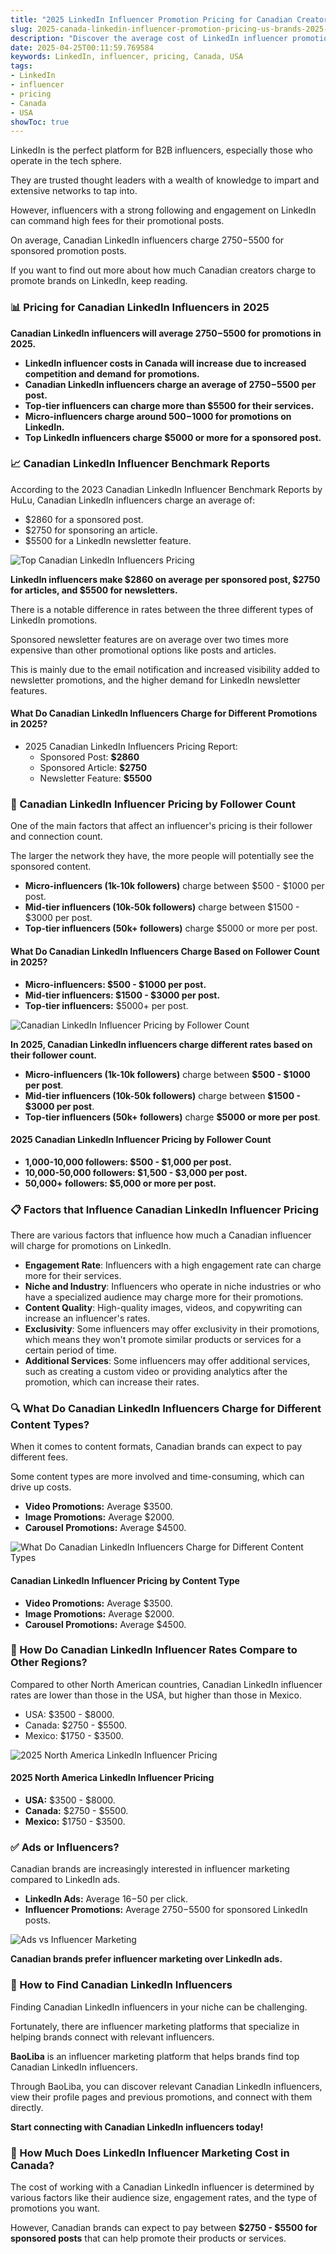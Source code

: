 ```yaml
---
title: "2025 LinkedIn Influencer Promotion Pricing for Canadian Creators"
slug: 2025-canada-linkedin-influencer-promotion-pricing-us-brands-2025-04-25
description: "Discover the average cost of LinkedIn influencer promotion in Canada. Find out how much Canadian creators charge for LinkedIn partnerships with US brands."
date: 2025-04-25T00:11:59.769584
keywords: LinkedIn, influencer, pricing, Canada, USA
tags:
- LinkedIn
- influencer
- pricing
- Canada
- USA
showToc: true
---
```


LinkedIn is the perfect platform for B2B influencers, especially those who operate in the tech sphere. 

They are trusted thought leaders with a wealth of knowledge to impart and extensive networks to tap into.

However, influencers with a strong following and engagement on LinkedIn can command high fees for their promotional posts.

On average, Canadian LinkedIn influencers charge $2750-$5500 for sponsored promotion posts.

If you want to find out more about how much Canadian creators charge to promote brands on LinkedIn, keep reading.


### 📊 Pricing for Canadian LinkedIn Influencers in 2025

**Canadian LinkedIn influencers will average $2750-$5500 for promotions in 2025.**

- **LinkedIn influencer costs in Canada will increase due to increased competition and demand for promotions.**
- **Canadian LinkedIn influencers charge an average of $2750-$5500 per post.**
- **Top-tier influencers can charge more than $5500 for their services.**
- **Micro-influencers charge around $500-$1000 for promotions on LinkedIn.**
- **Top LinkedIn influencers charge $5000 or more for a sponsored post.**


### 📈 Canadian LinkedIn Influencer Benchmark Reports

According to the 2023 Canadian LinkedIn Influencer Benchmark Reports by HuLu, Canadian LinkedIn influencers charge an average of:

- $2860 for a sponsored post. 
- $2750 for sponsoring an article. 
- $5500 for a LinkedIn newsletter feature.

![Top Canadian LinkedIn Influencers Pricing](https://hulubrand.com/wp-content/uploads/2023/10/TOP-CANADIAN-LINKEDIN-INFLUENCERS-PRICING.png)

**LinkedIn influencers make $2860 on average per sponsored post, $2750 for articles, and $5500 for newsletters.**

There is a notable difference in rates between the three different types of LinkedIn promotions.

Sponsored newsletter features are on average over two times more expensive than other promotional options like posts and articles.

This is mainly due to the email notification and increased visibility added to newsletter promotions, and the higher demand for LinkedIn newsletter features.

#### What Do Canadian LinkedIn Influencers Charge for Different Promotions in 2025?

- 2025 Canadian LinkedIn Influencers Pricing Report:
  - Sponsored Post: **$2860**
  - Sponsored Article: **$2750**
  - Newsletter Feature: **$5500**


### 💼 Canadian LinkedIn Influencer Pricing by Follower Count 

One of the main factors that affect an influencer's pricing is their follower and connection count.

The larger the network they have, the more people will potentially see the sponsored content.

- **Micro-influencers (1k-10k followers)** charge between $500 - $1000 per post. 
- **Mid-tier influencers (10k-50k followers)** charge between $1500 - $3000 per post. 
- **Top-tier influencers (50k+ followers)** charge $5000 or more per post.

#### What Do Canadian LinkedIn Influencers Charge Based on Follower Count in 2025? 

- **Micro-influencers: $500 - $1000 per post.** 
- **Mid-tier influencers: $1500 - $3000 per post.** 
- **Top-tier influencers:** $5000+ per post.

![Canadian LinkedIn Influencer Pricing by Follower Count](https://hulubrand.com/wp-content/uploads/2023/10/CANADA-LINKEDIN-INFLUENCER-PRICING-BY-FOLLOWER-COUNT.png)

**In 2025, Canadian LinkedIn influencers charge different rates based on their follower count.** 

- **Micro-influencers (1k-10k followers)** charge between **$500 - $1000 per post**. 
- **Mid-tier influencers (10k-50k followers)** charge between **$1500 - $3000 per post**. 
- **Top-tier influencers (50k+ followers)** charge **$5000 or more per post**.

#### 2025 Canadian LinkedIn Influencer Pricing by Follower Count

- **1,000-10,000 followers: $500 - $1,000 per post.**
- **10,000-50,000 followers: $1,500 - $3,000 per post.**
- **50,000+ followers: $5,000 or more per post.**


### 📋 Factors that Influence Canadian LinkedIn Influencer Pricing

There are various factors that influence how much a Canadian influencer will charge for promotions on LinkedIn.

- **Engagement Rate**: Influencers with a high engagement rate can charge more for their services. 
- **Niche and Industry**: Influencers who operate in niche industries or who have a specialized audience may charge more for their promotions.
- **Content Quality**: High-quality images, videos, and copywriting can increase an influencer's rates.
- **Exclusivity**: Some influencers may offer exclusivity in their promotions, which means they won't promote similar products or services for a certain period of time.
- **Additional Services**: Some influencers may offer additional services, such as creating a custom video or providing analytics after the promotion, which can increase their rates.


### 🔍 What Do Canadian LinkedIn Influencers Charge for Different Content Types? 

When it comes to content formats, Canadian brands can expect to pay different fees.

Some content types are more involved and time-consuming, which can drive up costs.

- **Video Promotions:** Average $3500.
- **Image Promotions:** Average $2000.
- **Carousel Promotions:** Average $4500.

![What Do Canadian LinkedIn Influencers Charge for Different Content Types](https://hulubrand.com/wp-content/uploads/2023/10/WHAT-DO-CANADIAN-LINKEDIN-INFLUENCERS-CHARGE-FOR-DIFFERENT-CONTENT-TYPES.png)

#### Canadian LinkedIn Influencer Pricing by Content Type

- **Video Promotions:** Average $3500.
- **Image Promotions:** Average $2000.
- **Carousel Promotions:** Average $4500. 


### 🚨 How Do Canadian LinkedIn Influencer Rates Compare to Other Regions?

Compared to other North American countries, Canadian LinkedIn influencer rates are lower than those in the USA, but higher than those in Mexico.

- USA: $3500 - $8000.
- Canada:  $2750 - $5500.
- Mexico: $1750 - $3500.

![2025 North America LinkedIn Influencer Pricing](https://hulubrand.com/wp-content/uploads/2023/10/2025-NORTH-AMERICA-LINKEDIN-INFLUENCER-PRICING.png)

#### 2025  North America LinkedIn Influencer Pricing

- **USA:** $3500 - $8000. 
- **Canada:** $2750 - $5500. 
- **Mexico:** $1750 - $3500. 


### ✅ Ads or Influencers? 

Canadian brands are increasingly interested in influencer marketing compared to LinkedIn ads. 

- **LinkedIn Ads:** Average $16-$50 per click. 
- **Influencer Promotions:** Average $2750-$5500 for sponsored LinkedIn posts.

![Ads vs Influencer Marketing](https://hulubrand.com/wp-content/uploads/2023/10/ADS-VS-INFLUENCER-MARKETING.png)

**Canadian brands prefer influencer marketing over LinkedIn ads.**


### 📝 How to Find Canadian LinkedIn Influencers

Finding Canadian LinkedIn influencers in your niche can be challenging.

Fortunately, there are influencer marketing platforms that specialize in helping brands connect with relevant influencers. 

**BaoLiba** is an influencer marketing platform that helps brands find top Canadian LinkedIn influencers.

Through BaoLiba, you can discover relevant Canadian LinkedIn influencers, view their profile pages and previous promotions, and connect with them directly.

**Start connecting with Canadian LinkedIn influencers today!**


### 🤔 How Much Does LinkedIn Influencer Marketing Cost in Canada?

The cost of working with a Canadian LinkedIn influencer is determined by various factors like their audience size, engagement rates, and the type of promotions you want.

However, Canadian brands can expect to pay between **$2750 - $5500 for sponsored posts** that can help promote their products or services.